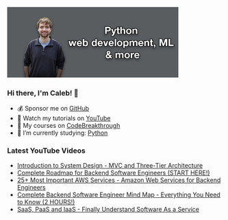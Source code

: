 <img src="github-cover-photo-my-face.jpg" width="400px" />

### Hi there, I'm Caleb! 🍛

- 💰 Sponsor me on [GitHub](https://github.com/sponsors/CalebCurry)
- 🎥 Watch my tutorials on [YouTube](https://www.youtube.com/calebthevideomaker2)
- 📗 My courses on [CodeBreakthrough](https://www.codebreakthrough.com)
- 🤔 I’m currently studying: [Python](https://www.youtube.com/watch?v=s3IvdkCq2_c&t=4254s)

### Latest YouTube Videos
<!-- YOUTUBE:START -->
- [Introduction to System Design - MVC and Three-Tier Architecture](https://www.youtube.com/watch?v=0e7yQ43bUtg)
- [Complete Roadmap for Backend Software Engineers &lpar;START HERE!&rpar;](https://www.youtube.com/watch?v=3QP43F4gVIE)
- [25+ Most Important AWS Services - Amazon Web Services for Backend Engineers](https://www.youtube.com/watch?v=Qnn9Q02YNEM)
- [Complete Backend Software Engineer Mind Map - Everything You Need to Know &lpar;2 HOURS!&rpar;](https://www.youtube.com/watch?v=oVfw8Oj-uH8)
- [SaaS, PaaS and IaaS - Finally Understand Software As a Service](https://www.youtube.com/watch?v=pY2-5YvJWSo)
<!-- YOUTUBE:END -->
